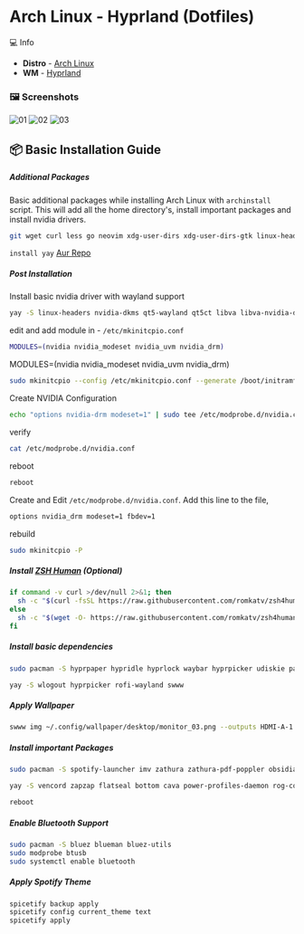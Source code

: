 # Arch Linux - Hyprland (Dotfiles)
💻 Info
- **Distro** - [Arch Linux](https://archlinux.org/)
- **WM** - [Hyprland](https://hyprland.org/)

### 🖼️ Screenshots
![01](/screenshot/1.png)
![02](/screenshot/2.png)
![03](/screenshot/3.png)

## 📦 Basic Installation Guide
##### Additional Packages
Basic additional packages while installing Arch Linux with `archinstall` script. This will add all the home directory's, install important packages and install nvidia drivers.
```bash
git wget curl less go neovim xdg-user-dirs xdg-user-dirs-gtk linux-headers nvidia nvidia-settings nvidia-utils egl-wayland
```
`install yay` [Aur Repo](https://aur.archlinux.org/packages/yay)

##### Post Installation
Install basic nvidia driver with wayland support
```bash
yay -S linux-headers nvidia-dkms qt5-wayland qt5ct libva libva-nvidia-driver-git
```
edit and add module in - `/etc/mkinitcpio.conf`
```bash
MODULES=(nvidia nvidia_modeset nvidia_uvm nvidia_drm)
```

MODULES=(nvidia nvidia_modeset nvidia_uvm nvidia_drm)
```bash
sudo mkinitcpio --config /etc/mkinitcpio.conf --generate /boot/initramfs-custom.img
```
Create NVIDIA Configuration
```bash
echo "options nvidia-drm modeset=1" | sudo tee /etc/modprobe.d/nvidia.conf
```
verify
```bash
cat /etc/modprobe.d/nvidia.conf
```
reboot
```bash
reboot
```

Create and Edit `/etc/modprobe.d/nvidia.conf`. Add this line to the file,
```bash
options nvidia_drm modeset=1 fbdev=1
```
rebuild
```bash
sudo mkinitcpio -P
```


##### Install [ZSH Human](https://github.com/romkatv/zsh4humans) (Optional)
```bash
if command -v curl >/dev/null 2>&1; then
  sh -c "$(curl -fsSL https://raw.githubusercontent.com/romkatv/zsh4humans/v5/install)"
else
  sh -c "$(wget -O- https://raw.githubusercontent.com/romkatv/zsh4humans/v5/install)"
fi
```

##### Install basic dependencies
```bash
sudo pacman -S hyprpaper hypridle hyprlock waybar hyprpicker udiskie pavucontrol brightnessctl kdeconnect cliphist grim timeshift slurp
```

```bash
yay -S wlogout hyprpicker rofi-wayland swww
```

##### Apply Wallpaper
```bash
swww img ~/.config/wallpaper/desktop/monitor_03.png --outputs HDMI-A-1 && swww img ~/.config/wallpaper/desktop/monitor_02.png --outputs DP-1 && swww img ~/.config/wallpaper/desktop/monitor_01.png --outputs eDP-1
```

##### Install important Packages
```bash
sudo pacman -S spotify-launcher imv zathura zathura-pdf-poppler obsidian rclone syncthing gimp krita inkscape blender kdenlive htop ranger gvfs-mtp mtpfs zathura-pdf-poppler
```
```bash
yay -S vencord zapzap flatseal bottom cava power-profiles-daemon rog-control-center jmtpfs tty-clock spicetify-cli neofetch
```
```bash
reboot
```

##### Enable Bluetooth Support
```bash
sudo pacman -S bluez blueman bluez-utils
sudo modprobe btusb
sudo systemctl enable bluetooth
```


##### Apply Spotify Theme
```bash
spicetify backup apply
spicetify config current_theme text
spicetify apply
```
